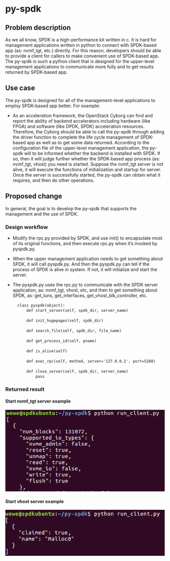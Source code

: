 # py-spdk
## Problem description

As we all know, SPDK is a high-performance kit written in c. It is hard for management applications written in python to connect with SPDK-based app (as: nvmf_tgt, etc.) directly. For this reason, developers should be able to provide a client for callers to make convenient use of SPDK-based app. The py-spdk is such a python client that is designed for the upper-level management applications to communicate more fully and to get results returned by SPDK-based app. 

## Use case

The py-spdk is designed for all of the management-level applications to employ SPDK-based app better. For example:

* As an acceleration framework, the OpenStack Cyborg can find and report the ability of backend accelerators including hardware  (like FPGA) and software (like DPDK, SPDK) acceleration resources. Therefore, the Cyborg should be able to call the py-spdk through adding the driver function to complete the life cycle management of SPDK-based app as well as to get some data returned. According to the configuration file of the upper-level management application, the py-spdk will to be informed whether the backend is installed with SPDK. If so, then it will judge further whether the SPDK-based app process (as: nvmf_tgt, vhost) you need is started. Suppose the nvmf_tgt server is not alive, it will execute the functions of initialization and startup for server. Once the server is successfully started, the py-spdk can obtain what it requires, and then do other operations. 

## Proposed change

In general, the goal is to develop the py-spdk that supports the management and the use of SPDK.

### Design workflow

* Modify the rpc.py provided by SPDK, and use init() to encapsulate most of its original functions, and then execute rpc.py when it’s invoked by pyspdk.py.
* When the upper management application needs to get something about SPDK, it will call pyspdk.py. And then the pyspdk.py can tell if the process of SPDK is alive in system. If not, it will initialize and start the server.
* The pyspdk.py uses the rpc.py to communicate with the SPDK server application, as: nvmf_tgt, vhost, etc, and then to get something about SPDK, as: get_luns, get_interfaces, get_vhost_blk_controller, etc.

		class pyspdk(object):
            def start_server(self, spdk_dir, server_name)
        
            def init_hugepages(self, spdk_dir)
        
            def search_file(self, spdk_dir, file_name)
        
            def get_process_id(self, pname)
        
            def is_alive(self)
        
            def exec_rpc(self, method, server='127.0.0.1', port=5260)
        
            def close_server(self, spdk_dir, server_name)
                pass

### Returned result
#### Start nvmf_tgt server example

![py-spdk](https://github.com/hellowaywewe/py-spdk/blob/master/get_bdevs.png)

#### Start vhost server example

![py-spdk](https://github.com/hellowaywewe/py-spdk/blob/master/get_luns.png)


